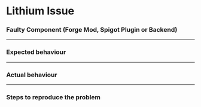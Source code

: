 # Lithium Issue


### Faulty Component (Forge Mod, Spigot Plugin or Backend)



---
### Expected behaviour



---
### Actual behaviour



---
### Steps to reproduce the problem


